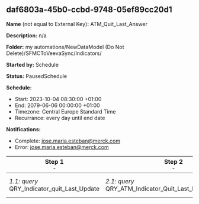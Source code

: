 ## daf6803a-45b0-ccbd-9748-05ef89cc20d1

**Name** (not equal to External Key)**:** ATM_Quit_Last_Answer

**Description:** n/a

**Folder:** my automations/NewDataModel (Do Not Delete)/SFMCToVeevaSync/Indicators/

**Started by:** Schedule

**Status:** PausedSchedule

**Schedule:**

* Start: 2023-10-04 08:30:00 +01:00
* End: 2079-06-06 00:00:00 +01:00
* Timezone: Central Europe Standard Time
* Recurrance: every day until end date

**Notifications:**

* Complete: jose.maria.esteban@merck.com
* Error: jose.maria.esteban@merck.com

| Step 1<br>_<small>-</small>_ | Step 2<br>_<small>-</small>_ | Step 3<br>_<small>-</small>_ | Step 4<br>_<small>-</small>_ |
| --- | --- | --- | --- |
| _1.1: query_<br>QRY_Indicator_quit_Last_Update | _2.1: query_<br>QRY_ATM_Indicator_Quit_Last_Response_Step_2 | _3.1: query_<br>QRY_ATM_Quit_Last_Answer_Duplicated | _4.1: query_<br>QRY_Quit _Last_Aswer_Duplicated_2 |
